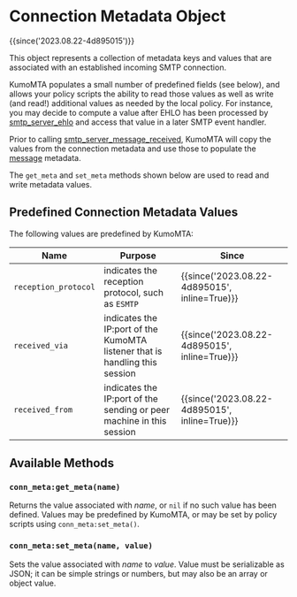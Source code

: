 # Connection Metadata Object

{{since('2023.08.22-4d895015')}}

This object represents a collection of metadata keys and values that
are associated with an established incoming SMTP connection.

KumoMTA populates a small number of predefined fields (see below), and allows
your policy scripts the ability to read those values as well as write (and
read!) additional values as needed by the local policy.  For instance, you may
decide to compute a value after EHLO has been processed by
[smtp_server_ehlo](events/smtp_server_ehlo.md) and access that value in a
later SMTP event handler.

Prior to calling [smtp_server_message_received](events/smtp_server_message_received.md),
KumoMTA will copy the values from the connection metadata and use those to populate
the [message](message/index.md) metadata.

The `get_meta` and `set_meta` methods shown below are used to read and write
metadata values.

## Predefined Connection Metadata Values

The following values are predefined by KumoMTA:

|Name|Purpose|Since|
|----|-------|-----|
|`reception_protocol`|indicates the reception protocol, such as `ESMTP`|{{since('2023.08.22-4d895015', inline=True)}}|
|`received_via`|indicates the IP:port of the KumoMTA listener that is handling this session|{{since('2023.08.22-4d895015', inline=True)}}|
|`received_from`|indicates the IP:port of the sending or peer machine in this session|{{since('2023.08.22-4d895015', inline=True)}}|

## Available Methods

### `conn_meta:get_meta(name)`

Returns the value associated with *name*, or `nil` if no such value has been defined.
Values may be predefined by KumoMTA, or may be set by policy scripts using `conn_meta:set_meta()`.


### `conn_meta:set_meta(name, value)`

Sets the value associated with *name* to *value*.  Value must be serializable as JSON; it can be simple
strings or numbers, but may also be an array or object value.
